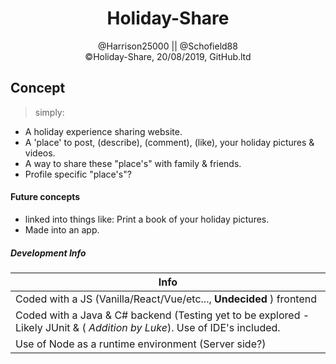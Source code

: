 <h1 align='center'> Holiday-Share </h1>
<p align='center'> @Harrison25000 || @Schofield88 <br> 
  ©Holiday-Share, 20/08/2019, GitHub.ltd
</p>

<h2> Concept </h2>

> simply:
- A holiday experience sharing website.
- A 'place' to post, (describe), (comment), (like), your holiday pictures & videos.
- A way to share these "place's" with family & friends.
- Profile specific "place's"?

<h4> Future concepts </h4>

- linked into things like: Print a book of your holiday pictures.
- Made into an app.


<h5> Development Info </h5>

| Info                                                                                                                    |
|--|
| Coded with a JS (Vanilla/React/Vue/etc..., <b>Undecided</b> ) frontend                                                          |
| Coded with a Java & C# backend (Testing yet to be explored - Likely JUnit & ( <i>Addition by Luke</i>). Use of IDE's included. |
| Use of Node as a runtime environment (Server side?)                                                                     |
